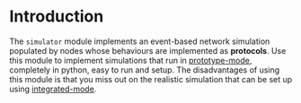 # Introduction
The `simulator` module implements an event-based network simulation populated
by nodes whose behaviours are implemented as **protocols**. Use this module to
implement simulations that run in [prototype-mode](../../Getting%20Started/execution.md#prototype-mode),
completely in python, easy to run and setup. The disadvantages of using this
module is that you miss out on the realistic simulation that can be set up using
[integrated-mode](../../Getting%20Started/execution.md#integrated-mode).